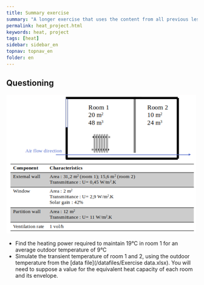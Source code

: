 ```yaml
---
title: Summary exercise
summary: "A longer exercise that uses the content from all previous lessons"
permalink: heat_project.html
keywords: heat, project
tags: [heat]
sidebar: sidebar_en
topnav: topnav_en
folder: en
---
```



## Questioning

<img src="images/heat_project.png" style="width: 500px;">

* Find the heating power required to maintain 19°C in room 1 for an average outdoor temperature of 9°C
* Simulate the transient temperature of room 1 and 2, using the outdoor temperature from the [data file](/datafiles/Exercise data.xlsx). You will need to suppose a value for the equivalent heat capacity of each room and its envelope.
